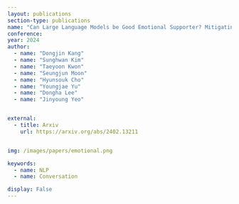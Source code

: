 ```yaml
---
layout: publications
section-type: publications
name: "Can Large Language Models be Good Emotional Supporter? Mitigating Preference Bias on Emotional Support Conversation"
conference: 
year: 2024
author:
  - name: "Dongjin Kang"
  - name: "Sunghwan Kim"
  - name: "Taeyoon Kwon"
  - name: "Seungjun Moon"
  - name: "Hyunsouk Cho"
  - name: "Youngjae Yu"
  - name: "Dongha Lee"
  - name: "Jinyoung Yeo"


external:
  - title: Arxiv
    url: https://arxiv.org/abs/2402.13211


img: /images/papers/emotional.png

keywords:
  - name: NLP
  - name: Conversation 

display: False
---
```

